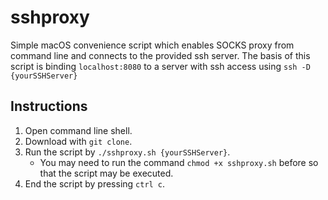 # sshproxy
Simple macOS convenience script which enables SOCKS proxy from command line and connects to the provided ssh server. 
The basis of this script is binding `localhost:8080` to a server with ssh access using `ssh -D {yourSSHServer}`
 
## Instructions
1. Open command line shell.
2. Download with `git clone`.
3. Run the script by `./sshproxy.sh {yourSSHServer}`.
	- You may need to run the command `chmod +x sshproxy.sh` before so that the script may be executed.
4. End the script by pressing `ctrl c`.

